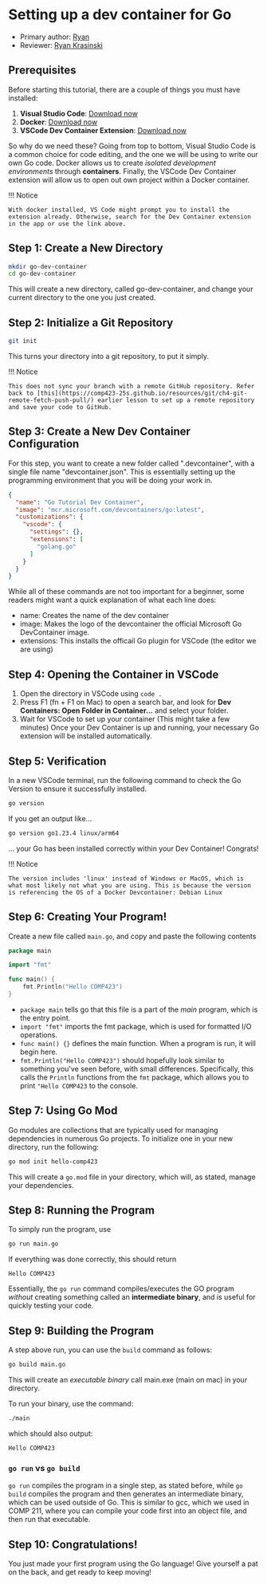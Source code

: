 # Setting up a dev container for Go

* Primary author: [Ryan](https://github.com/rjacob6051)
* Reviewer: [Ryan Krasinski](https://github.com/RunXPS)

## Prerequisites
Before starting this tutorial, there are a couple of things you must have installed:

1. **Visual Studio Code**: [Download now](https://code.visualstudio.com/)
2. **Docker**: [Download now](https://www.docker.com/products/docker-desktop)
3. **VSCode Dev Container Extension**: [Download now](https://marketplace.visualstudio.com/items?itemName=ms-vscode-remote.remote-containers)

So why do we need these? Going from top to bottom, Visual Studio Code is a common choice for code editing, and the one we will be using to write our own Go code. Docker allows us to create *isolated development environments* through **containers**. Finally, the VSCode Dev Container extension will allow us to open out own project within a Docker container.

!!! Notice

    With docker installed, VS Code might prompt you to install the extension already. Otherwise, search for the Dev Container extension in the app or use the link above. 

## Step 1: Create a New Directory
``` bash
mkdir go-dev-container
cd go-dev-container
```
This will create a new directory, called go-dev-container, and change your current directory to the one you just created.

## Step 2: Initialize a Git Repository
``` bash
git init
```
This turns your directory into a git repository, to put it simply.

!!! Notice

    This does not sync your branch with a remote GitHub repository. Refer back to [this](https://comp423-25s.github.io/resources/git/ch4-git-remote-fetch-push-pull/) earlier lesson to set up a remote repository and save your code to GitHub.

## Step 3: Create a New Dev Container Configuration
For this step, you want to create a new folder called ".devcontainer", with a single file name "devcontainer.json". This is essentially setting up the programming environment that you will be doing your work in.
``` json
{
  "name": "Go Tutorial Dev Container",
  "image": "mcr.microsoft.com/devcontainers/go:latest",
  "customizations": {
    "vscode": {
      "settings": {},
      "extensions": [
        "golang.go"
      ]
    }
  }
}
```
While all of these commands are not too important for a beginner, some readers might want a quick explanation of what each line does:

 - name: Creates the name of the dev container
 - image: Makes the logo of the devcontainer the official Microsoft Go DevContainer image.
 - extensions: This installs the officail Go plugin for VSCode (the editor we are using)

## Step 4: Opening the Container in VSCode

1. Open the directory in VSCode using ```code .```
2. Press F1 (fn + F1 on Mac) to open a search bar, and look for **Dev Containers: Open Folder in Container...** and select your folder.
3. Wait for VSCode to set up your container (This might take a few minutes)
Once your Dev Container is up and running, your necessary Go extension will be installed automatically.

## Step 5: Verification
In a new VSCode terminal, run the following command to check the Go Version to ensure it successfully installed.
``` bash
go version
```
If you get an output like...
``` bash
go version go1.23.4 linux/arm64
```
... your Go has been installed correctly within your Dev Container! Congrats!

!!! Notice

    The version includes 'linux' instead of Windows or MacOS, which is what most likely not what you are using. This is because the version is referencing the OS of a Docker Devcontainer: Debian Linux 

## Step 6: Creating Your Program!
Create a new file called ```main.go```, and copy and paste the following contents
``` go
package main

import "fmt"

func main() {
    fmt.Println("Hello COMP423")
}
```

- ```package main``` tells go that this file is a part of the *main* program, which is the entry point.
- ```import "fmt"``` imports the fmt package, which is used for formatted I/O operations.
- ```func main() {}``` defines the main function. When a program is run, it will begin here.
- ```fmt.Println("Hello COMP423")``` should hopefully look similar to something you've seen before, with small differences. Specifically, this calls the ```Println``` functions from the ```fmt``` package, which allows you to print ```"Hello COMP423``` to the console.

## Step 7: Using Go Mod
Go modules are collections that are typically used for managing dependencies in numerous Go projects. To initialize one in your new directory, run the following:
``` bash
go mod init hello-comp423
```
This will create a ```go.mod``` file in your directory, which will, as stated, manage your dependencies.

## Step 8: Running the Program
To simply run the program, use
``` bash
go run main.go
```
If everything was done correctly, this should return
```
Hello COMP423
```
Essentially, the ```go run``` command compiles/executes the GO program *without* creating something called an **intermediate binary**, and is useful for quickly testing your code.

## Step 9: Building the Program
A step above run, you can use the ```build``` command as follows:
``` bash
go build main.go
```
This will create an *executable binary* call main.exe (main on mac) in your directory.

To run your binary, use the command:
``` bash
./main
```
which should also output:
```
Hello COMP423
```

### ```go run``` vs ```go build```
```go run``` compiles the program in a single step, as stated before, while ```go build``` compiles the program and then generates an intermediate binary, which can be used outside of Go. This is similar to gcc, which we used in COMP 211, where you can compile your code first into an object file, and then run that executable.

## Step 10: Congratulations!
You just made your first program using the Go language! Give yourself a pat on the back, and get ready to keep moving!